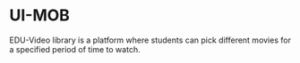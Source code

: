 # UI-MOB
EDU-Video library is a platform where students can pick different movies for a specified period of time to watch.
